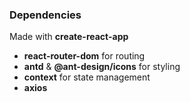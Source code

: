 ### Dependencies

Made with **create-react-app**

- **react-router-dom** for routing
- **antd** & **@ant-design/icons** for styling
- **context** for state management
- **axios**
